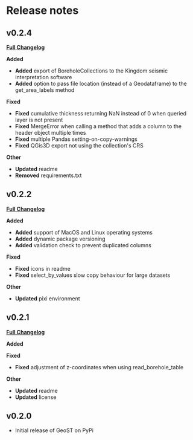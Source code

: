 # Release notes

## v0.2.4

[**Full Changelog**](https://github.com/Deltares-research/geost/compare/0.2.2...0.2.4)

**Added**
- **Added** export of BoreholeCollections to the Kingdom seismic interpretation software
- **Added** option to pass file location (instead of a Geodataframe) to the get_area_labels method

**Fixed**
* **Fixed** cumulative thickness returning NaN instead of 0 when queried layer is not present
* **Fixed** MergeError when calling a method that adds a column to the header object multiple times
* **Fixed** multiple Pandas setting-on-copy-warnings
* **Fixed** QGis3D export not using the collection's CRS

**Other**
- **Updated** readme
- **Removed** requirements.txt

## v0.2.2

[**Full Changelog**](https://github.com/Deltares-research/geost/compare/0.2.1...0.2.2)

**Added**
- **Added** support of MacOS and Linux operating systems
- **Added** dynamic package versioning
- **Added** validation check to prevent duplicated columns

**Fixed**
- **Fixed** icons in readme
- **Fixed** select_by_values slow copy behaviour for large datasets

**Other**
- **Updated** pixi environment

## v0.2.1

[**Full Changelog**](https://github.com/Deltares-research/geost/compare/0.2.0...0.2.1)

**Added**

**Fixed**
- **Fixed** adjustment of z-coordinates when using read_borehole_table

**Other**
- **Updated** readme
- **Updated** license

## v0.2.0

- Initial release of GeoST on PyPi